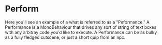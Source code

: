 # Perform

Here you'll see an example of a what is referred to as a "Peformance." 
A Performance is a MonoBehaviour that drives any sort of string of text boxes with any arbitray code you'd like to execute.
A Performance can be as bulky as a fully fledged cutscene, or just a short quip from an npc.
